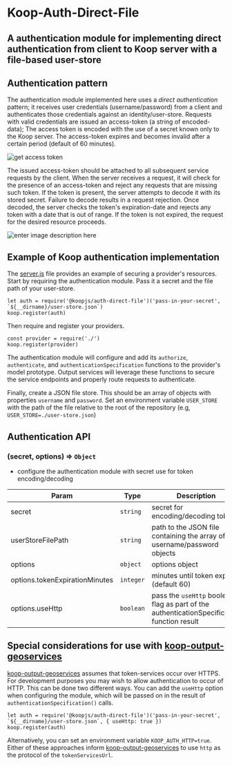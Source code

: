 # Koop-Auth-Direct-File
## A authentication module for implementing direct authentication from client to Koop server with a file-based user-store

## Authentication pattern

The authentication module implemented here uses a *direct authentication* pattern; it receives user credentials (username/password) from a client and authenticates those credentials against an identity/user-store. Requests with valid credentials are issued an access-token (a string of encoded-data); The access token is encoded with the use of a secret known only to the Koop server. The access-token expires and becomes invalid after a certain period (default of 60 minutes).

![get access token](https://gist.githubusercontent.com/rgwozdz/e44f3686abe40360532fbcc6dccf225d/raw/9768df32fc62e99ce7383c124cab8efdf45b1e18/koop-direct-auth-access-token.png)

The issued access-token should be attached to all subsequent service requests by the client. When the server receives a request, it will check for the presence of an access-token and reject any requests that are missing such token. If the token is present, the server attempts to decode it with its stored secret. Failure to decode results in a request rejection. Once decoded, the server checks the token's expiration-date and rejects any token with a date that is out of range. If the token is not expired, the request for the desired resource proceeds.

![enter image description here](https://gist.githubusercontent.com/rgwozdz/e44f3686abe40360532fbcc6dccf225d/raw/9768df32fc62e99ce7383c124cab8efdf45b1e18/koop-direct-auth-resources.png)

## Example of Koop authentication implementation

The [server.js](./server.js) file provides an example of securing a provider's resources. Start by requiring the authentication module. Pass it a secret and the file path of your user-store.

    let auth = require('@koopjs/auth-direct-file')('pass-in-your-secret', `${__dirname}/user-store.json`)
    koop.register(auth)

Then require and register your providers.  

    const provider = require('./')
    koop.register(provider)

The authentication module will configure and add its `authorize`, `authenticate`, and `authenticationSpecification` functions to the provider's model prototype.  Output services will leverage these functions to secure the service endpoints and properly route requests to authenticate.

Finally, create a JSON file store.  This should be an array of objects with properties `username` and `password`.  Set an environment variable `USER_STORE` with the path of the file relative to the root of the repository (e.g, `USER_STORE=./user-store.json`)

## Authentication API

### (secret, options) ⇒ <code>Object</code>
* configure the authentication module with secret use for token encoding/decoding

| Param | Type | Description |
| --- | --- | --- |
| secret | <code>string</code> | secret for encoding/decoding tokens |
| userStoreFilePath | <code>string</code> | path to the JSON file containing the array of username/password objects |
| options | <code>object</code> | options object |
| options.tokenExpirationMinutes | <code>integer</code> | minutes until token expires (default 60) |
| options.useHttp | <code>boolean</code> | pass the `useHttp` boolean flag as part of the authenticationSpecification function result|

## Special considerations for use with [koop-output-geoservices](https://github.com/koopjs/koop-output-geoservices)
[koop-output-geoservices](https://github.com/koopjs/koop-output-geoservices) assumes that token-services occur over HTTPS.  For development purposes you may wish to allow authentication to occur of HTTP.  This can be done two different ways.  You can add the `useHttp` option when configuring the module, which will be passed on in the result of `authenticationSpecification()` calls.

    let auth = require('@koopjs/auth-direct-file')('pass-in-your-secret', `${__dirname}/user-store.json`, { useHttp: true })
    koop.register(auth)

Alternatively, you can set an environment variable `KOOP_AUTH_HTTP=true`.  Either of these approaches inform [koop-output-geoservices](https://github.com/koopjs/koop-output-geoservices) to use `http` as the protocol of the `tokenServicesUrl`.